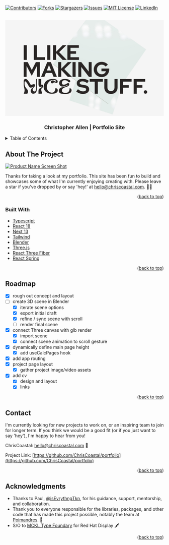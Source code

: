 <div id="top"></div>

[![Contributors][contributors-shield]][contributors-url]
[![Forks][forks-shield]][forks-url]
[![Stargazers][stars-shield]][stars-url]
[![Issues][issues-shield]][issues-url]
[![MIT License][license-shield]][license-url]
[![LinkedIn][linkedin-shield]][linkedin-url]

<!-- PROJECT LOGO -->
<br />
<div align="center">
  <a href="https://chriscoastal.com" target="_blank">
    <img src="https://github.com/ChrisCoastal/portfolio/blob/readme/readme-header.jpg" alt="I lIKE MAKING NICE STUFF.">
  </a>

<h3 align="center">Christopher Allen | Portfolio Site</h3>
</div>

<!-- TABLE OF CONTENTS -->
<details>
  <summary>Table of Contents</summary>
  <ol>
    <li>
      <a href="#about-the-project">About The Project</a>
      <ul>
        <li><a href="#built-with">Built With</a></li>
      </ul>
    </li>
    <li><a href="#roadmap">Roadmap</a></li>
    <li><a href="#license">License</a></li>
    <li><a href="#contact">Contact</a></li>
    <li><a href="#acknowledgments">Acknowledgments</a></li>
  </ol>
</details>

<!-- ABOUT THE PROJECT -->

## About The Project

[![Product Name Screen Shot][product-screenshot]](https://example.com)

Thanks for taking a look at my portfolio. This site has been fun to build and showcases some of what I'm currently enjoying creating with.
Please leave a star if you've dropped by or say 'hey!' at hello@chriscoastal.com. 🙏🌊

<p align="right">(<a href="#top">back to top</a>)</p>

### Built With

- [Typescript](https://www.typescriptlang.org/)
- [React 18](https://reactjs.org/)
- [Next 13](https://nextjs.org/)
- [Tailwind](https://tailwindcss.com/)
- [Blender](https://www.blender.org/)
- [Three.js](https://threejs.org/)
- [React Three Fiber](https://docs.pmnd.rs/react-three-fiber/getting-started/introduction)
- [React Spring](https://www.react-spring.dev/)

<p align="right">(<a href="#top">back to top</a>)</p>

<!-- ROADMAP -->

## Roadmap

- [x] rough out concept and layout
- [ ] create 3D scene in Blender
  - [x] iterate scene options
  - [x] export initial draft
  - [x] refine / sync scene with scroll
  - [ ] render final scene
- [x] connect Three canvas with glb render
  - [x] import scene
  - [x] connect scene animation to scroll gesture
- [x] dynamically define main page height
  - [x] add useCalcPages hook
- [x] add app routing
- [x] project page layout
  - [x] gather project image/video assets
- [x] add cv
  - [x] design and layout
  - [x] links

<p align="right">(<a href="#top">back to top</a>)</p>

<!-- CONTACT -->

## Contact

I'm currently looking for new projects to work on, or an inspiring team to join for longer term. If you think we would be a good fit (or if you just want to say 'hey'), I'm happy to hear from you!

ChrisCoastal: hello@chriscoastal.com 🌊

Project Link: [https://github.com/ChrisCoastal/portfolio](https://github.com/ChrisCoastal/portfolio)

<p align="right">(<a href="#top">back to top</a>)</p>

<!-- ACKNOWLEDGMENTS -->

## Acknowledgments

- Thanks to Paul, <a href="https://github.com/isEvrythngTkn" target="_blank">@isEvrythngTkn</a>, for his guidance, support, mentorship, and collaboration.
- Thank you to everyone responsible for the libraries, packages, and other code that has made this project possible, notably the team at <a href="https://github.com/pmndrs" target="_blank">Poimandres</a>. 🙏
- S/O to <a href="https://mckltype.com/" target="_blank">MCKL Type Foundary</a> for Red Hat Display 🖋

<p align="right">(<a href="#top">back to top</a>)</p>

<!-- MARKDOWN LINKS & IMAGES -->
<!-- https://www.markdownguide.org/basic-syntax/#reference-style-links -->

[contributors-shield]: https://img.shields.io/github/contributors/ChrisCoastal/portfolio.svg?style=for-the-badge
[contributors-url]: https://github.com/ChrisCoastal/portfolio/graphs/contributors
[forks-shield]: https://img.shields.io/github/forks/ChrisCoastal/portfolio.svg?style=for-the-badge
[forks-url]: https://github.com/ChrisCoastal/portfolio/network/members
[stars-shield]: https://img.shields.io/github/stars/ChrisCoastal/portfolio.svg?style=for-the-badge
[stars-url]: https://github.com/ChrisCoastal/portfolio/stargazers
[issues-shield]: https://img.shields.io/github/issues/ChrisCoastal/portfolio.svg?style=for-the-badge
[issues-url]: https://github.com/ChrisCoastal/portfolio/issues
[license-shield]: https://img.shields.io/github/license/ChrisCoastal/portfolio.svg?style=for-the-badge
[license-url]: https://github.com/ChrisCoastal/portfolio/blob/master/LICENSE.txt
[linkedin-shield]: https://img.shields.io/badge/-LinkedIn-black.svg?style=for-the-badge&logo=linkedin&colorB=555
[linkedin-url]: https://linkedin.com/in/christopher-allen-3194371b5
[product-screenshot]: images/screenshot.png
